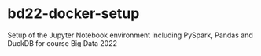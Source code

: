 # bd22-docker-setup
Setup of the Jupyter Notebook environment including PySpark, Pandas and DuckDB for course Big Data 2022
